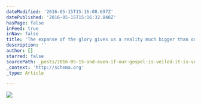 ```yaml
---
dateModified: '2016-05-15T15:16:08.697Z'
datePublished: '2016-05-15T15:16:32.848Z'
hasPage: false
inFeed: true
inNav: false
title: 'The expanse of the glory gives us a reality much bigger than our dreams can imagine. We are not the center. '
description: ''
author: []
starred: false
sourcePath: _posts/2016-05-15-and-even-if-our-gospel-is-veiled-it-is-veiled-to-those-who.md
_context: 'http://schema.org'
_type: Article

---
```

![](https://the-grid-user-content.s3-us-west-2.amazonaws.com/2a11f78b-a91c-49f1-ab6d-08fe03e2aa08.jpg)